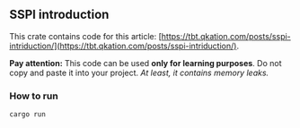 
## SSPI introduction

This crate contains code for this article: [https://tbt.qkation.com/posts/sspi-intriduction/](https://tbt.qkation.com/posts/sspi-intriduction/).

**Pay attention:** This code can be used **only for learning purposes**. Do not copy and paste it into your project. *At least, it contains memory leaks.*

### How to run

```bash
cargo run
```
